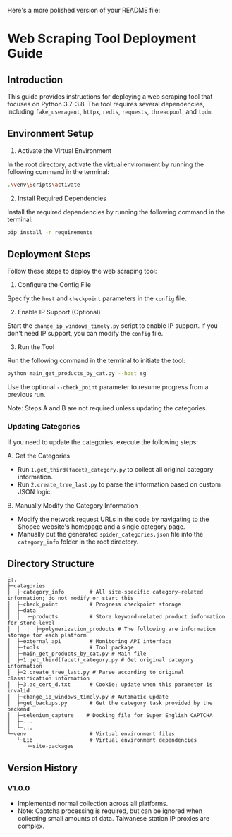 

Here's a more polished version of your README file:

# Web Scraping Tool Deployment Guide

## Introduction

This guide provides instructions for deploying a web scraping tool that focuses on Python 3.7-3.8. The tool requires several dependencies, including `fake_useragent`, `httpx`, `redis`, `requests`, `threadpool`, and `tqdm`.

## Environment Setup

1. Activate the Virtual Environment

In the root directory, activate the virtual environment by running the following command in the terminal:

```sh
.\venv\Scripts\activate
```

2. Install Required Dependencies

Install the required dependencies by running the following command in the terminal:

```sh
pip install -r requirements
```

## Deployment Steps

Follow these steps to deploy the web scraping tool:

1. Configure the Config File

Specify the `host` and `checkpoint` parameters in the `config` file. 

2. Enable IP Support (Optional)

Start the `change_ip_windows_timely.py` script to enable IP support. If you don't need IP support, you can modify the `config` file.

3. Run the Tool

Run the following command in the terminal to initiate the tool:

```sh
python main_get_products_by_cat.py --host sg
```

Use the optional `--check_point` parameter to resume progress from a previous run.

Note: Steps A and B are not required unless updating the categories.

### Updating Categories

If you need to update the categories, execute the following steps:

A. Get the Categories

- Run `1.get_third(facet)_category.py` to collect all original category information.
- Run `2.create_tree_last.py` to parse the information based on custom JSON logic.

B. Manually Modify the Category Information

- Modify the network request URLs in the code by navigating to the Shopee website's homepage and a single category page.
- Manually put the generated `spider_categories.json` file into the `category_info` folder in the root directory.

## Directory Structure

```
E:.
├─catagories
│  ├─category_info        # All site-specific category-related information; do not modify or start this
│  ├─check_point          # Progress checkpoint storage
│  ├─data
│  │  ├─products          # Store keyword-related product information for store-level
│  │  │  ├─polymerization_products # The following are information storage for each platform
│  ├─external_api         # Monitoring API interface
│  ├─tools                # Tool package
│  ├─main_get_products_by_cat.py # Main file
│  ├─1.get_third(facet)_category.py # Get original category information
│  ├─2.create_tree_last.py # Parse according to original classification information
│  ├─3.ac_cert_d.txt      # Cookie; update when this parameter is invalid
│  ├─change_ip_windows_timely.py # Automatic update
│  ├─get_backups.py       # Get the category task provided by the backend
│  ├─selenium_capture    # Docking file for Super English CAPTCHA
│  ├─...
│  └─...
└─venv                    # Virtual environment files
   └─Lib                  # Virtual environment dependencies
      └─site-packages
``` 

## Version History

### V1.0.0

- Implemented normal collection across all platforms.
- Note: Captcha processing is required, but can be ignored when collecting small amounts of data. Taiwanese station IP proxies are complex.
